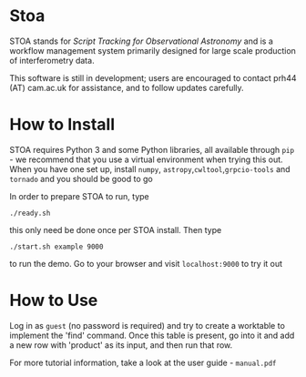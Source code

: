 # Stoa

STOA stands for *Script Tracking for Observational Astronomy* and is a workflow management system primarily designed for large scale production of interferometry data. 

This software is still in development; users are encouraged to contact prh44 (AT) cam.ac.uk for assistance, and to follow updates carefully.

# How to Install

STOA requires Python 3 and some Python libraries, all available through `pip` - we recommend that you use a virtual environment when trying this out. When you have one set up, install `numpy`, `astropy`,`cwltool`,`grpcio-tools` and `tornado` and you should be good to go

In order to prepare STOA to run, type

`./ready.sh`

this only need be done once per STOA install. Then type

`./start.sh example 9000`

to run the demo. Go to your browser and visit `localhost:9000` to try it out

# How to Use

Log in as `guest` (no password is required) and try to create a worktable to implement the 'find' command. Once this table is present, go into it and add a new row with 'product' as its input, and then run that row.

For more tutorial information, take a look at the user guide - `manual.pdf`

